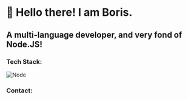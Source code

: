 # :wave: Hello there! I am Boris.

## A multi-language developer, and very fond of Node.JS!

### Tech Stack:

![Node](https://img.shields.io/badge/Node.js-43853D?style=for-the-badge&logo=node.js&logoColor=white)

### Contact:
